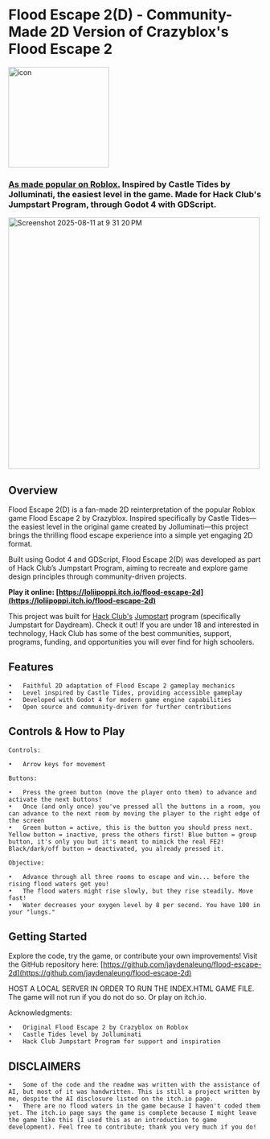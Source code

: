 # Flood Escape 2(D) - Community-Made 2D Version of Crazyblox's Flood Escape 2

<img height="200" alt="icon" src="https://github.com/user-attachments/assets/71f1de4c-2d1c-4efd-ab11-064f87f19851" />

### [As made popular on Roblox.](https://www.roblox.com/games/738339342) Inspired by Castle Tides by Jolluminati, the easiest level in the game. Made for Hack Club's Jumpstart Program, through Godot 4 with GDScript.

<img height="500" alt="Screenshot 2025-08-11 at 9 31 20 PM" src="https://github.com/user-attachments/assets/cac28946-79e2-4073-8fb1-cd61711cdef0" />

## Overview

Flood Escape 2(D) is a fan-made 2D reinterpretation of the popular Roblox game Flood Escape 2 by Crazyblox. Inspired specifically by Castle Tides—the easiest level in the original game created by Jolluminati—this project brings the thrilling flood escape experience into a simple yet engaging 2D format.

Built using Godot 4 and GDScript, Flood Escape 2(D) was developed as part of Hack Club’s Jumpstart Program, aiming to recreate and explore game design principles through community-driven projects.

**Play it online: [https://loliipoppi.itch.io/flood-escape-2d](https://loliipoppi.itch.io/flood-escape-2d)**

This project was built for [Hack Club's](https://hackclub.com) [Jumpstart](https://jumpstart.hackclub.com) program (specifically Jumpstart for Daydream). Check it out! If you are under 18 and interested in technology, Hack Club has some of the best communities, support, programs, funding, and opportunities you will ever find for high schoolers.

## Features

	•	Faithful 2D adaptation of Flood Escape 2 gameplay mechanics
	•	Level inspired by Castle Tides, providing accessible gameplay
	•	Developed with Godot 4 for modern game engine capabilities
	•	Open source and community-driven for further contributions

## Controls & How to Play
    Controls:

	•	Arrow keys for movement

    Buttons:

	•	Press the green button (move the player onto them) to advance and activate the next buttons!
	•	Once (and only once) you've pressed all the buttons in a room, you can advance to the next room by moving the player to the right edge of the screen
	•	Green button = active, this is the button you should press next. Yellow button = inactive, press the others first! Blue button = group button, it's only you but it's meant to mimick the real FE2! Black/dark/off button = deactivated, you already pressed it.

    Objective:

	•	Advance through all three rooms to escape and win... before the rising flood waters get you!
	•	The flood waters might rise slowly, but they rise steadily. Move fast!
	•	Water decreases your oxygen level by 8 per second. You have 100 in your "lungs."

## Getting Started

Explore the code, try the game, or contribute your own improvements! Visit the GitHub repository here:
[https://github.com/jaydenaleung/flood-escape-2d](https://github.com/jaydenaleung/flood-escape-2d)

HOST A LOCAL SERVER IN ORDER TO RUN THE INDEX.HTML GAME FILE. The game will not run if you do not do so. Or play on itch.io.

Acknowledgments:

	•	Original Flood Escape 2 by Crazyblox on Roblox
	•	Castle Tides level by Jolluminati
	•	Hack Club Jumpstart Program for support and inspiration

## DISCLAIMERS

	•	Some of the code and the readme was written with the assistance of AI, but most of it was handwritten. This is still a project written by me, despite the AI disclosure listed on the itch.io page.
	•	There are no flood waters in the game because I haven't coded them yet. The itch.io page says the game is complete because I might leave the game like this (I used this as an introduction to game development). Feel free to contribute; thank you very much if you do!
